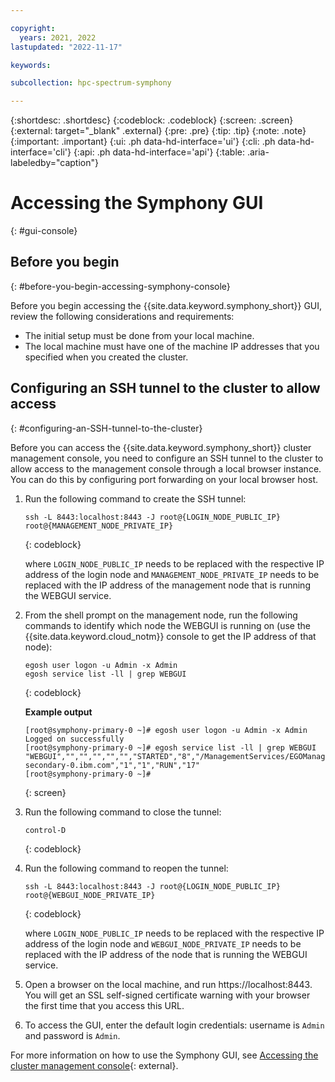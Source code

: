 ```yaml
---

copyright:
  years: 2021, 2022
lastupdated: "2022-11-17"

keywords: 

subcollection: hpc-spectrum-symphony

---
```


{:shortdesc: .shortdesc}
{:codeblock: .codeblock}
{:screen: .screen}
{:external: target="_blank" .external}
{:pre: .pre}
{:tip: .tip}
{:note: .note}
{:important: .important}
{:ui: .ph data-hd-interface='ui'}
{:cli: .ph data-hd-interface='cli'}
{:api: .ph data-hd-interface='api'}
{:table: .aria-labeledby="caption"}

# Accessing the Symphony GUI 
{: #gui-console}

## Before you begin
{: #before-you-begin-accessing-symphony-console}

Before you begin accessing the {{site.data.keyword.symphony_short}} GUI, review the following considerations and requirements:

* The initial setup must be done from your local machine.
* The local machine must have one of the machine IP addresses that you specified when you created the cluster.

## Configuring an SSH tunnel to the cluster to allow access
{: #configuring-an-SSH-tunnel-to-the-cluster}

Before you can access the {{site.data.keyword.symphony_short}} cluster management console, you need to configure an SSH tunnel to the cluster to allow access to the management console through a local browser instance. You can do this by configuring port forwarding on your local browser host. 

1. Run the following command to create the SSH tunnel:

    ```
    ssh -L 8443:localhost:8443 -J root@{LOGIN_NODE_PUBLIC_IP} root@{MANAGEMENT_NODE_PRIVATE_IP}
    ```
    {: codeblock}

    where ``LOGIN_NODE_PUBLIC_IP`` needs to be replaced with the respective IP address of the login node and ``MANAGEMENT_NODE_PRIVATE_IP`` needs to be replaced with the IP address of the management node that is running the WEBGUI service.

2. From the shell prompt on the management node, run the following commands to identify which node the WEBGUI is running on (use the {{site.data.keyword.cloud_notm}} console to get the IP address of that node):

    ```
    egosh user logon -u Admin -x Admin
    egosh service list -ll | grep WEBGUI
    ```
    {: codeblock}

    **Example output**

    ```
    [root@symphony-primary-0 ~]# egosh user logon -u Admin -x Admin
    Logged on successfully
    [root@symphony-primary-0 ~]# egosh service list -ll | grep WEBGUI
    "WEBGUI","","","","","","STARTED","8","/ManagementServices/EGOManagementServices","ManagementHosts","symphony-secondary-0.ibm.com","1","1","RUN","17"
    [root@symphony-primary-0 ~]#
    ```
    {: screen}

3.  Run the following command to close the tunnel:

    ```
    control-D
    ```
    {: codeblock}

4. Run the following command to reopen the tunnel:

    ```
    ssh -L 8443:localhost:8443 -J root@{LOGIN_NODE_PUBLIC_IP} root@{WEBGUI_NODE_PRIVATE_IP}
    ```
    {: codeblock}

    where `LOGIN_NODE_PUBLIC_IP` needs to be replaced with the respective IP address of the login node and `WEBGUI_NODE_PRIVATE_IP` needs to be replaced with the IP address of the node that is running the WEBGUI service.

5. Open a browser on the local machine, and run https://localhost:8443. You will get an SSL self-signed certificate warning with your browser the first time that you access this URL.

6. To access the GUI, enter the default login credentials: username is `Admin` and password is `Admin`.

For more information on how to use the Symphony GUI, see [Accessing the cluster management console](https://www.ibm.com/docs/en/spectrum-symphony/7.3.1?topic=cluster-accessing-management-console#accessing_PMC){: external}.

